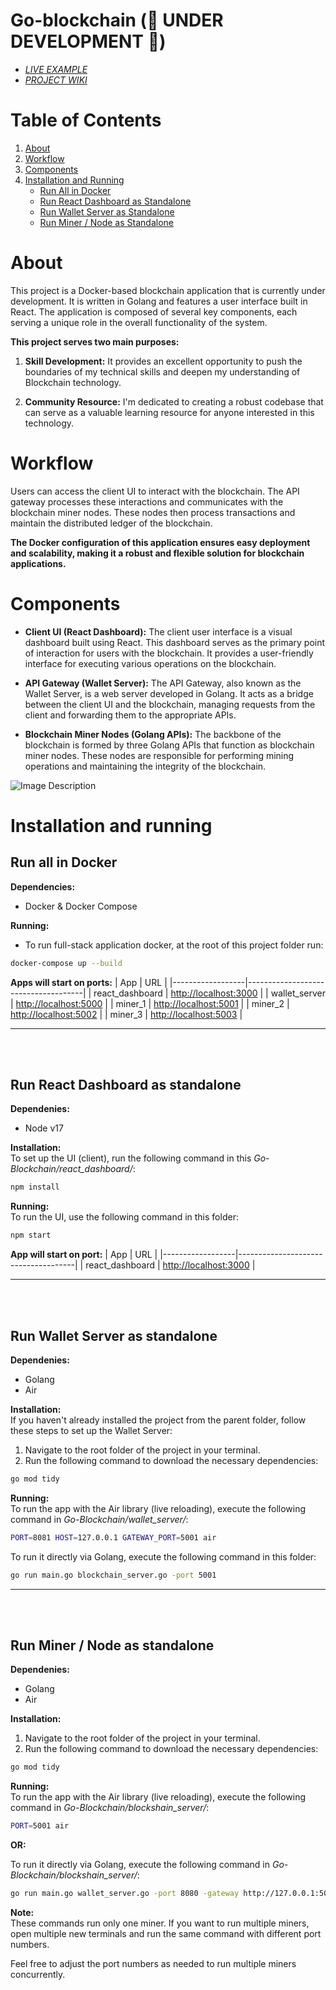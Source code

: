 
# Go-blockchain (🚧 UNDER DEVELOPMENT 🚧)
- [*LIVE EXAMPLE*](https://elarsaks.github.io/Go-blockchain/)
- [*PROJECT WIKI*](https://github.com/elarsaks/Go-blockchain/wiki) 


# Table of Contents
1. [About](#about)
2. [Workflow](#workflow)
3. [Components](#components)
4. [Installation and Running](#installation-and-running)
   - [Run All in Docker](#run-all-in-docker)
   - [Run React Dashboard as Standalone](#run-react-dashboard-as-standalone)
   - [Run Wallet Server as Standalone](#run-wallet-server-as-standalone)
   - [Run Miner / Node as Standalone](#run-miner--node-as-standalone)

# About  
This project is a Docker-based blockchain application that is currently under development. It is written in Golang and features a user interface built in React. The application is composed of several key components, each serving a unique role in the overall functionality of the system.

**This project serves two main purposes:**

1. **Skill Development:** It provides an excellent opportunity to push the boundaries of my technical skills and deepen my understanding of Blockchain technology.

2. **Community Resource:** I'm dedicated to creating a robust codebase that can serve as a valuable learning resource for anyone interested in this technology.


# Workflow
Users can access the client UI to interact with the blockchain. The API gateway processes these interactions and communicates with the blockchain miner nodes. These nodes then process transactions and maintain the distributed ledger of the blockchain.

**The Docker configuration of this application ensures easy deployment and scalability, making it a robust and flexible solution for blockchain applications.**


# Components
- **Client UI (React Dashboard):** The client user interface is a visual dashboard built using React. This dashboard serves as the primary point of interaction for users with the blockchain. It provides a user-friendly interface for executing various operations on the blockchain.

- **API Gateway (Wallet Server):** The API Gateway, also known as the Wallet Server, is a web server developed in Golang. It acts as a bridge between the client UI and the blockchain, managing requests from the client and forwarding them to the appropriate APIs.

- **Blockchain Miner Nodes (Golang APIs):** The backbone of the blockchain is formed by three Golang APIs that function as blockchain miner nodes. These nodes are responsible for performing mining operations and maintaining the integrity of the blockchain.

<img src="https://saks.digital/wp-content/uploads/2023/07/some.png" alt="Image Description" />

# Installation and running

## Run all in Docker
**Dependencies:**  
- Docker & Docker Compose  

**Running:**  
- To run full-stack application  docker, at the root of this project folder run:
```bash
docker-compose up --build
```

**Apps will start on ports:**
| App              | URL                                 |
|------------------|-------------------------------------|
| react_dashboard | [http://localhost:3000](http://localhost:3000) |
| wallet_server   | [http://localhost:5000](http://localhost:5000) |
| miner_1         | [http://localhost:5001](http://localhost:5001) |
| miner_2         | [http://localhost:5002](http://localhost:5002) |
| miner_3         | [http://localhost:5003](http://localhost:5003) |

---
<br></br>
## Run React Dashboard as standalone 
**Dependenies:**    
- Node v17  

**Installation:**  
To set up the UI (client), run the following command in this *Go-Blockchain/react_dashboard/*:
```bash
npm install
```

**Running:**  
To run the UI, use the following command in this folder:
```bash
npm start
```

**App will start on port:**
| App              | URL                                 |
|------------------|-------------------------------------|
| react_dashboard | [http://localhost:3000](http://localhost:3000) |


---
<br></br>
## Run Wallet Server as standalone
**Dependenies:**  
- Golang
- Air  

**Installation:**  
If you haven't already installed the project from the parent folder, follow these steps to set up the Wallet Server:
1. Navigate to the root folder of the project in your terminal.
2. Run the following command to download the necessary dependencies:
```bash
go mod tidy
```

**Running:**  
To run the app with the Air library (live reloading), execute the following command in *Go-Blockchain/wallet_server/*:
```bash
PORT=8081 HOST=127.0.0.1 GATEWAY_PORT=5001 air
```
To run it directly via Golang, execute the following command in this folder:
```bash
go run main.go blockchain_server.go -port 5001
```

---
<br></br>
## Run Miner / Node as standalone
**Dependenies:**  
- Golang
- Air  

**Installation:**  
1. Navigate to the root folder of the project in your terminal.
2. Run the following command to download the necessary dependencies:
```bash
go mod tidy
```

**Running:**  
To run the app with the Air library (live reloading), execute the following command in *Go-Blockchain/blockshain_server/*:
```bash
PORT=5001 air
```

**OR:**  

To run it directly via Golang, execute the following command in *Go-Blockchain/blockshain_server/*:
```bash
go run main.go wallet_server.go -port 8080 -gateway http://127.0.0.1:5001
```

**Note:**  
These commands run only one miner. If you want to run multiple miners, open multiple new terminals and run the same command with different port numbers.

Feel free to adjust the port numbers as needed to run multiple miners concurrently.




